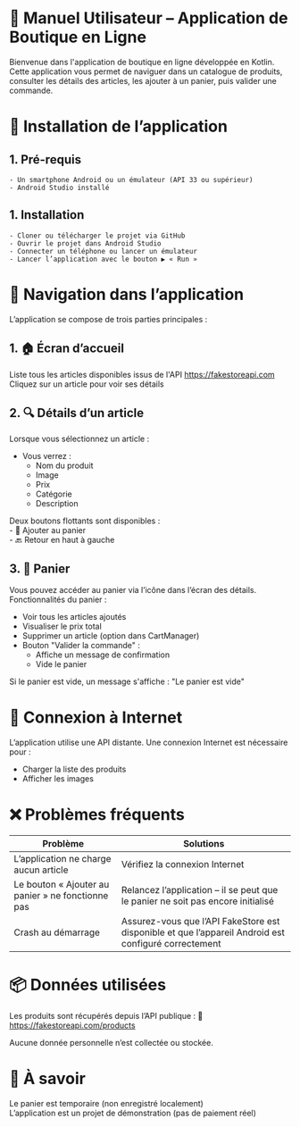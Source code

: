 # 🧾 Manuel Utilisateur – Application de Boutique en Ligne 

Bienvenue dans l'application de boutique en ligne développée en Kotlin. Cette application vous permet de naviguer dans un catalogue de produits, consulter les détails des articles, les ajouter à un panier, puis valider une commande.

# 📲 Installation de l’application

## 1. Pré-requis
    - Un smartphone Android ou un émulateur (API 33 ou supérieur)
    - Android Studio installé
## 1.  Installation
    - Cloner ou télécharger le projet via GitHub
    - Ouvrir le projet dans Android Studio
    - Connecter un téléphone ou lancer un émulateur
    - Lancer l’application avec le bouton ▶️ « Run »
# 🧭 Navigation dans l’application

L’application se compose de trois parties principales :

## 1. 🏠 Écran d’accueil <br>
Liste tous les articles disponibles issus de l'API https://fakestoreapi.com<br>
Cliquez sur un article pour voir ses détails
## 2. 🔍 Détails d’un article
Lorsque vous sélectionnez un article :

- Vous verrez :
    - Nom du produit<br>
    - Image<br>
    - Prix<br>
    - Catégorie<br>
    - Description<br>

Deux boutons flottants sont disponibles :<br>
    - 🛒 Ajouter au panier<br>
    - 🔙 Retour en haut à gauche<br>

## 3. 🛒 Panier<br>

Vous pouvez accéder au panier via l’icône dans l’écran des détails.
Fonctionnalités du panier :

- Voir tous les articles ajoutés
- Visualiser le prix total
- Supprimer un article (option dans CartManager)
- Bouton "Valider la commande" :
    - Affiche un message de confirmation<br>
    - Vide le panier<br>

Si le panier est vide, un message s'affiche : "Le panier est vide"
# 🔌 Connexion à Internet

L’application utilise une API distante. Une connexion Internet est nécessaire pour :

- Charger la liste des produits
- Afficher les images
# ❌ Problèmes fréquents

| Problème | Solutions |
|---|---|
| L’application ne charge aucun article | Vérifiez la connexion Internet |
| Le bouton « Ajouter au panier » ne fonctionne pas | Relancez l’application – il se peut que le panier ne soit pas encore initialisé |
| Crash au démarrage | Assurez-vous que l’API FakeStore est disponible et que l’appareil Android est configuré correctement |
# 📦 Données utilisées

Les produits sont récupérés depuis l’API publique :
🔗 https://fakestoreapi.com/products

Aucune donnée personnelle n’est collectée ou stockée.

# 📌 À savoir

Le panier est temporaire (non enregistré localement) <br>
L’application est un projet de démonstration (pas de paiement réel)
